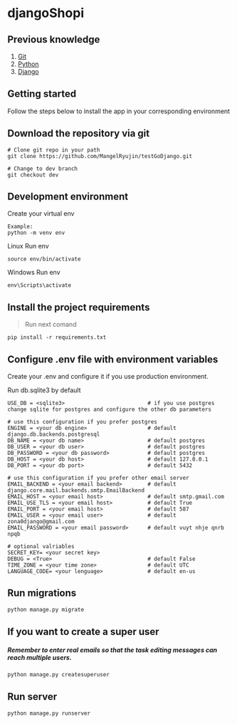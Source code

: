 # djangoShopi

## Previous knowledge
<!-- UL -->
1. [Git](https://github.com/)
2. [Python](https://www.python.org/)
3. [Django](https://www.djangoproject.com/)

## Getting started

Follow the steps below to install the app in your corresponding environment

## Download the repository via git

```
# Clone git repo in your path
git clone https://github.com/MangelRyujin/testGoDjango.git

# Change to dev branch 
git checkout dev          
```

## Development environment 

Create your virtual env 

```
Example:
python -m venv env    
```
Linux Run env
```
source env/bin/activate
```

Windows Run env
```
env\Scripts\activate
```


## Install the project requirements

>Run next comand 
```
pip install -r requirements.txt
```

## Configure .env file with environment variables


Create your .env and configure it if you use production environment. 

Run db.sqlite3 by default

```
USE_DB = <sqlite3>                          # if you use postgres change sqlite for postgres and configure the other db parameters

# use this configuration if you prefer postgres
ENGINE = <your db engine>                   # default django.db.backends.postgresql
DB_NAME = <your db name>                    # default postgres
DB_USER = <your db user>                    # default postgres
DB_PASSWORD = <your db password>            # default postgres
DB_HOST = <your db host>                    # default 127.0.0.1
DB_PORT = <your db port>                    # default 5432

# use this configuration if you prefer other email server
EMAIL_BACKEND = <your email backend>        # default django.core.mail.backends.smtp.EmailBackend
EMAIL_HOST = <your email host>              # default smtp.gmail.com
EMAIL_USE_TLS = <your email host>           # default True
EMAIL_PORT = <your email host>              # default 587
EMAIL_USER = <your email user>              # default zona0django@gmail.com
EMAIL_PASSWORD = <your email password>      # default vuyt nhje qnrb npqb

# optional valriables
SECRET_KEY= <your secret key>
DEBUG = <True>                              # default False
TIME_ZONE = <your time zone>                # default UTC
LANGUAGE_CODE= <your lenguage>              # default en-us

```

## Run migrations

```python
python manage.py migrate
```

## If you want to create a super user
##### Remember to enter real emails so that the task editing messages can reach multiple users.

```python
python manage.py createsuperuser
```


## Run server

```python
python manage.py runserver
```